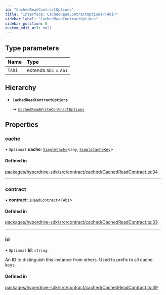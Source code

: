 ```yaml
---
id: "CachedReadContractOptions"
title: "Interface: CachedReadContractOptions<TAbi>"
sidebar_label: "CachedReadContractOptions"
sidebar_position: 0
custom_edit_url: null
---
```


## Type parameters

| Name | Type |
| :------ | :------ |
| `TAbi` | extends `Abi` = `Abi` |

## Hierarchy

- **`CachedReadContractOptions`**

  ↳ [`CachedReadWriteContractOptions`](CachedReadWriteContractOptions.md)

## Properties

### cache

• `Optional` **cache**: [`SimpleCache`](SimpleCache.md)<`any`, [`SimpleCacheKey`](../modules.md#simplecachekey)\>

#### Defined in

[packages/hyperdrive-sdk/src/contract/cached/CachedReadContract.ts:34](https://github.com/delvtech/hyperdrive-monorepo/blob/3e85835/packages/hyperdrive-sdk/src/contract/cached/CachedReadContract.ts#L34)

___

### contract

• **contract**: [`IReadContract`](IReadContract.md)<`TAbi`\>

#### Defined in

[packages/hyperdrive-sdk/src/contract/cached/CachedReadContract.ts:33](https://github.com/delvtech/hyperdrive-monorepo/blob/3e85835/packages/hyperdrive-sdk/src/contract/cached/CachedReadContract.ts#L33)

___

### id

• `Optional` **id**: `string`

An ID to distinguish this instance from others. Used to prefix to all cache
keys.

#### Defined in

[packages/hyperdrive-sdk/src/contract/cached/CachedReadContract.ts:39](https://github.com/delvtech/hyperdrive-monorepo/blob/3e85835/packages/hyperdrive-sdk/src/contract/cached/CachedReadContract.ts#L39)
